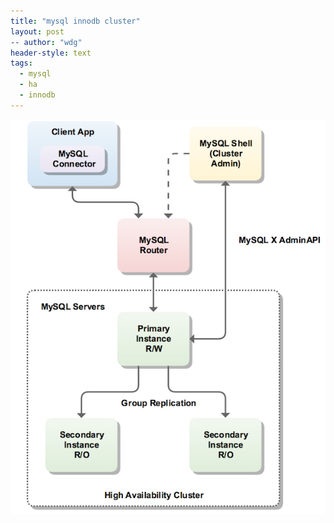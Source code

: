 ```yaml
---
title: "mysql innodb cluster"
layout: post
-- author: "wdg"
header-style: text
tags:
  - mysql
  - ha
  - innodb
---
```


<img src="/img/post/it/mysql_innodb_cluster.png"/>

